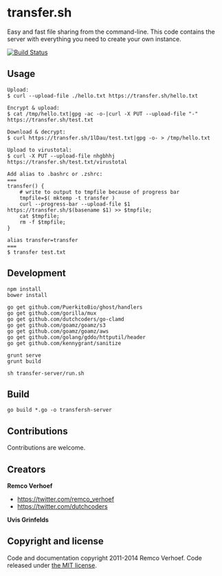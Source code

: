 # transfer.sh

Easy and fast file sharing from the command-line. This code contains the server with everything you need to create your own instance.

[![Build Status](https://travis-ci.org/dutchcoders/transfer.sh.svg?branch=master)](https://travis-ci.org/dutchcoders/transfer.sh)

## Usage

```
Upload:
$ curl --upload-file ./hello.txt https://transfer.sh/hello.txt

Encrypt & upload:
$ cat /tmp/hello.txt|gpg -ac -o-|curl -X PUT --upload-file "-" https://transfer.sh/test.txt

Download & decrypt:
$ curl https://transfer.sh/1lDau/test.txt|gpg -o- > /tmp/hello.txt

Upload to virustotal:
$ curl -X PUT --upload-file nhgbhhj https://transfer.sh/test.txt/virustotal

Add alias to .bashrc or .zshrc:
===
transfer() {
    # write to output to tmpfile because of progress bar
    tmpfile=$( mktemp -t transfer )
    curl --progress-bar --upload-file $1 https://transfer.sh/$(basename $1) >> $tmpfile;
    cat $tmpfile;
    rm -f $tmpfile;
}

alias transfer=transfer
===
$ transfer test.txt
```

## Development

```
npm install
bower install

go get github.com/PuerkitoBio/ghost/handlers
go get github.com/gorilla/mux
go get github.com/dutchcoders/go-clamd
go get github.com/goamz/goamz/s3
go get github.com/goamz/goamz/aws
go get github.com/golang/gddo/httputil/header
go get github.com/kennygrant/sanitize

grunt serve
grunt build

sh transfer-server/run.sh 
```

## Build

```
go build *.go -o transfersh-server
```

## Contributions

Contributions are welcome.

## Creators 

**Remco Verhoef**
- <https://twitter.com/remco_verhoef>
- <https://twitter.com/dutchcoders>

**Uvis Grinfelds**

## Copyright and license

Code and documentation copyright 2011-2014 Remco Verhoef. Code released under [the MIT license](LICENSE). 
